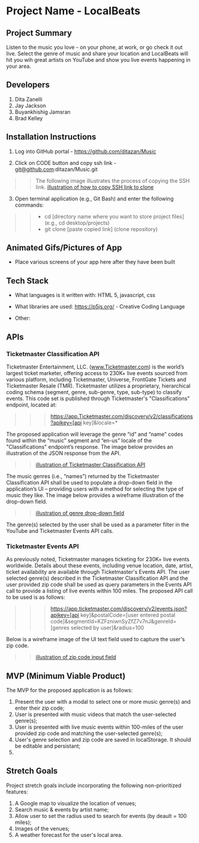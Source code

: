 # Project Name - LocalBeats

## Project Summary
Listen to the music you love - on your phone, at work, or go check it out live. Select the genre of music and share your location and LocalBeats will hit you wih great artists on YouTube and show you live events happening in your area.  

## Developers
1. Dita Zanelli
2. Jay Jackson
3. Buyankhishig Jamsran
4. Brad Kelley

## Installation Instructions
1. Log into GitHub portal - https://github.com/ditazan/Music

2. Click on CODE button and copy ssh link - git@github.com:ditazan/Music.git 
>> The following image illustrates the process of copying the SSH link.
>> [illustration of how to copy SSH link to clone](./assets/images/clone-1.gif)

3. Open terminal application (e.g., Git Bash) and enter the following commands:
>> - cd [directory name where you want to store project files] (e.g., cd desktop/projects)
>> - git clone [paste copied link] (clone repository)



## Animated Gifs/Pictures of App
- Place various screens of your app here after they have been built

## Tech Stack
- What languages is it written with: HTML 5, javascript, css

- What libraries are used: 
    https://p5js.org/ - Creative Coding Language

- Other: 


## APIs

### Ticketmaster Classification API
Ticketmaster Entertainment, LLC. (www.Ticketmaster.com) is the world’s largest ticket marketer, offering access to 230K+ live events sourced from various platform, including Ticketmaster, Universe, FrontGate Tickets and Ticketmaster Resale (TMR). Ticketmaster utilizes a proprietary, hierarchical coding schema (segment, genre, sub-genre, type, sub-type) to classify events. This code set is published through Ticketmaster's "Classifications" endpoint, located at: 

>>> https://app.Ticketmaster.com/discovery/v2/classifications?apikey=[api key]&locale=*

The proposed application will leverage the genre “id” and “name” codes found within the “music” segment and “en-us” locale of the "Classifications" endpoint’s response. The image below provides an illustration of the JSON response from the API.  

>> [illustration of Ticketmaster Classification API](./assets/images/genre-1.png)

The music genres (i.e., “names”) returned by the Ticketmaster Classification API shall be used to populate a drop-down field in the application’s UI – providing users with a method for selecting the type of music they like. The image below provides a wireframe illustration of the drop-down field.

>> [illustration of genre drop-down field](./assets/images/wireframe-1.png)

The genre(s) selected by the user shall be used as a parameter filter in the YouTube and Ticketmaster Events API calls.


### Ticketmaster Events API
As previously noted, Ticketmaster manages ticketing for 230K+ live events worldwide. Details about these events, including venue location, date, artist, ticket availability are available through Ticketmaster's Events API. The user selected genre(s) described in the Ticketmaster Classification API and the user provided zip code shall be used as query parameters in the Events API call to provide a listing of live events within 100 miles. The proposed API call to be used is as follows:

>>> https://app.ticketmaster.com/discovery/v2/events.json?apikey=[api key]&postalCode=[user entered postal code]&segmentId=KZFzniwnSyZfZ7v7nJ&genreId=[genres selected by user]&radius=100

Below is a wireframe image of the UI text field used to capture the user's zip code.

>> [illustration of zip code input field](./assets/images/wireframe-2.png)

### 


## MVP (Minimum Viable Product)
The MVP for the proposed application is as follows:
1. Present the user with a modal to select one or more music genre(s) and enter their zip code;
2. User is presented with music videos that match the user-selected genre(s);
3. User is presented with live music events within 100-miles of the user provided zip code and matching the user-selected genre(s);
2. User's genre selection and zip code are saved in localStorage. It should be editable and persistant;
3. 


## Stretch Goals
Project stretch goals include incorporating the following non-prioritized features:
1. A Google map to visualize the location of venues;
2. Search music & events by artist name;
3. Allow user to set the radius used to search for events (by deault = 100 miles);
3. Images of the venues;
4. A weather forecast for the user's local area.

